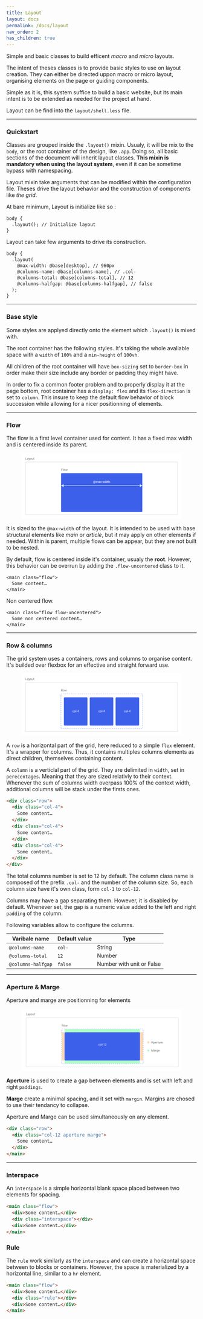 ```yaml
---
title: Layout
layout: docs
permalink: /docs/layout
nav_order: 2
has_children: true
---
```

<p class="headline">Simple and basic classes to build efficent <em>macro</em> and <em>micro</em> layouts.</p>

The intent of theses classes is to provide basic styles to use on layout creation. They can either be directed uppon macro or micro layout, organising elements on the page or guiding components.

Simple as it is, this system suffice to build a basic website, but its main intent is to be extended as needed for the project at hand.

Layout can be find into the `layout/shell.less` file.

****

### Quickstart

Classes are grouped inside the `.layout()` mixin. Usualy, it will be mix to the `body`, or the root container of the design, like `.app`. Doing so, all basic sections of the document will inherit layout classes. **This mixin is mandatory when using the layout system**, even if it can be sometime bypass with namespacing.

Layout mixin take arguments that can be modified within the configuration file. Theses drive the layout behavior and the construction of components like *the grid*.

At bare minimum, Layout is initialize like so :
```` less
body {
  .layout(); // Initialize layout
}
````

Layout can take few arguments to drive its construction.

```` less
body {
  .layout(
    @max-width: @base[desktop], // 960px
    @columns-name: @base[columns-name], // .col-
    @columns-total: @base[columns-total], // 12
    @columns-halfgap: @base[columns-halfgap], // false
  );
}
````

****

### Base style

<p class="lead">Some styles are applyed directly onto the element which <code>.layout()</code> is mixed with.</p>

The root container has the following styles. It's taking the whole avaliable space with a `width` of `100%` and a `min-height` of `100vh`.

All children of the root container will have `box-sizing` set to `border-box` in order make their size include any border or padding they might have.

In order to fix a common footer problem and to properly display it at the page bottom, root container has a `display: flex` and its `flex-direction` is set to `column`. This insure to keep the default flow behavior of block succession while allowing for a nicer positionning of elements.

****

### Flow

<p class="lead">The flow is a first level container used for content. It has a fixed max width and is centered inside its parent.</p>

<figure class="figure">
  <img class="figure-image" src="flow@2x.png" alt="">
</figure>

It is sized to the `@max-width` of the layout. It is intended to be used with base structural elements like *main* or *article*, but it may apply on other elements if needed. Within is parent, multiple flows can be appear, but they are not built to be nested.

By default, flow is centered inside it's container, usualy the **root**. However, this behavior can be overrun by adding the `.flow-uncentered` class to it.

````
<main class="flow">
  Some content…
</main>
````

Non centered flow.
````
<main class="flow flow-uncentered">
  Some non centered content…
</main>
````

****


### Row & columns

<p class="lead">The grid system uses a containers, rows and columns to organise content. It's builded over flexbox for an effective and straight forward use.</p>

<figure class="figure">
  <img class="figure-image" src="row@2x.png" alt="">
</figure>

A `row` is a horizontal part of the grid, here reduced to a simple `flex` element. It's a wrapper for columns. Thus, it contains multiples columns elements as direct children, themselves containing content.

A `column` is a verticlal part of the grid. They are delimited in `width`, set in `perecentages`. Meaning that they are sized relativly to their context. Whenever the sum of columns width  overpass 100% of the context width, additional columns will be stack under the firsts ones.

```` html
<div class="row">
  <div class="col-4">
    Some content…
  </div>
  <div class="col-4">
    Some content…
  </div>
  <div class="col-4">
    Some content…
  </div>
</div>
````

The total columns number is set to 12 by default. The column class name is composed of the prefix `.col-` and the number of the column size. So, each column size have it's own class, form `col-1` to `col-12`.

Columns may have a gap separating them. However, it is disabled by default. Whenever set, the gap is a numeric value added to the left and right `padding` of the column.

Following variables allow to configure the columns.

| Varibale name | Default value | Type |
| ------------- | ------------- | ---- |
| `@columns-name` | `col-` | String |
| `@columns-total` | `12` | Number  |
| `@columns-halfgap` | `false` | Number with unit or False  |

****


### Aperture & Marge

<p class="lead">Aperture and marge are positionning for elements</p>

<figure class="figure">
  <img class="figure-image" src="aperture@2x.png" alt="">
</figure>

**Aperture** is used to create a gap between elements and is set with left and right `paddings`.

**Marge** create a minimal spacing, and it set with `margin`. Margins are chosed to use their tendancy to collapse.

Aperture and Marge can be used simultaneously on any element.

```` html
<div class="row">
  <div class="col-12 aperture marge">
    Some content…
  </div>
</main>
````

****

### Interspace

An `interspace` is a simple horizontal blank space placed between two elements for spacing.

```` html
<main class="flow">
  <div>Some content…</div>
  <div class="interspace"></div>
  <div>Some content…</div>
</main>
````

### Rule

The `rule` work similarly as the `interspace` and can create a horizontal space between to blocks or containers. However, the space is materialized by a horizontal line, similar to a `hr` element.

```` html
<main class="flow">
  <div>Some content…</div>
  <div class="rule"></div>
  <div>Some content…</div>
</main>
````
